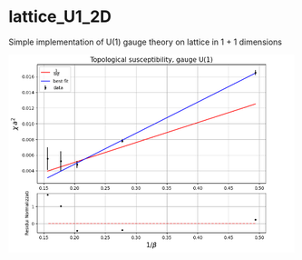 # lattice_U1_2D
Simple implementation of U(1) gauge theory on lattice in 1 + 1 dimensions


![](lim_cont.png)
